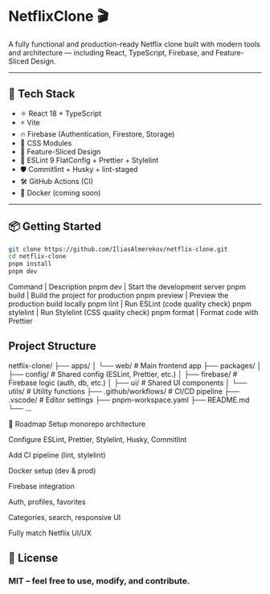 # NetflixClone 🎬

A fully functional and production-ready Netflix clone built with modern tools and architecture — including React, TypeScript, Firebase, and Feature-Sliced Design.

---

## 🚀 Tech Stack

- ⚛️ React 18 + TypeScript
- ⚡ Vite
- 🔥 Firebase (Authentication, Firestore, Storage)
- 🎨 CSS Modules
- 🧠 Feature-Sliced Design
- 🧹 ESLint 9 FlatConfig + Prettier + Stylelint
- 🛡️ Commitlint + Husky + lint-staged
- 🛠 GitHub Actions (CI)
- 🐳 Docker (coming soon)

---

## 📦 Getting Started

```bash
git clone https://github.com/IliasAlmerekov/netflix-clone.git
cd netflix-clone
pnpm install
pnpm dev
```

Command | Description
pnpm dev | Start the development server
pnpm build | Build the project for production
pnpm preview | Preview the production build locally
pnpm lint | Run ESLint (code quality check)
pnpm stylelint | Run Stylelint (CSS quality check)
pnpm format | Format code with Prettier

## Project Structure

netflix-clone/
├── apps/
│ └── web/ # Main frontend app
├── packages/
│ ├── config/ # Shared config (ESLint, Prettier, etc.)
│ ├── firebase/ # Firebase logic (auth, db, etc.)
│ ├── ui/ # Shared UI components
│ └── utils/ # Utility functions
├── .github/workflows/ # CI/CD pipeline
├── .vscode/ # Editor settings
├── pnpm-workspace.yaml
├── README.md
└── ...

📌 Roadmap
Setup monorepo architecture

Configure ESLint, Prettier, Stylelint, Husky, Commitlint

Add CI pipeline (lint, stylelint)

Docker setup (dev & prod)

Firebase integration

Auth, profiles, favorites

Categories, search, responsive UI

Fully match Netflix UI/UX

## 🪪 License

### MIT – feel free to use, modify, and contribute.
